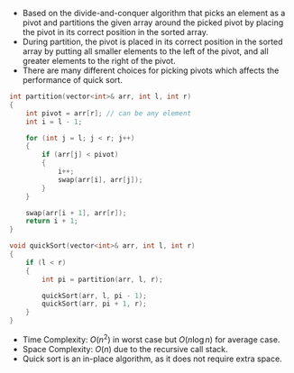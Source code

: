 - Based on the divide-and-conquer algorithm that picks an element as a pivot and partitions the given array around the picked pivot by placing the pivot in its correct position in the sorted array.
- During partition, the pivot is placed in its correct position in the sorted array by putting all smaller elements to the left of the pivot, and all greater elements to the right of the pivot.
- There are many different choices for picking pivots which affects the performance of quick sort.
```cpp
int partition(vector<int>& arr, int l, int r)
{
	int pivot = arr[r]; // can be any element
	int i = l - 1;

	for (int j = l; j < r; j++)
	{
		if (arr[j] < pivot)
		{
			i++;
			swap(arr[i], arr[j]);
		}
	}

	swap(arr[i + 1], arr[r]);
	return i + 1;
}

void quickSort(vector<int>& arr, int l, int r)
{
	if (l < r)
	{
		int pi = partition(arr, l, r);

		quickSort(arr, l, pi - 1);
		quickSort(arr, pi + 1, r);
	}
}
```
- Time Complexity: $O(n^2)$ in worst case but $O(n\log n)$ for average case.
- Space Complexity: $O(n)$ due to the recursive call stack.
- Quick sort is an in-place algorithm, as it does not require extra space.